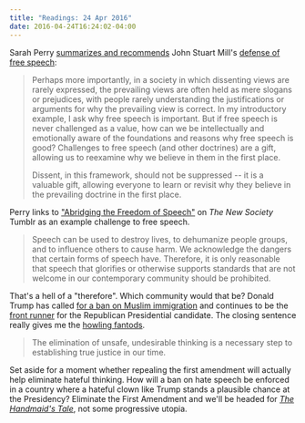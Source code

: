 ```yaml
---
title: "Readings: 24 Apr 2016"
date: 2016-04-24T16:24:02-04:00
---
```


Sarah Perry [summarizes and recommends](https://theviewfromhellyes.wordpress.com/2016/04/03/why-is-freedom-of-speech-important/) John Stuart Mill's [defense of free speech](http://www.econlib.org/library/Mill/mlLbty2.html#Chapter%202):

> Perhaps more importantly, in a society in which dissenting views are rarely expressed, the prevailing views are often held as mere slogans or prejudices, with people rarely understanding the justifications or arguments for why the prevailing view is correct. In my introductory example, I ask why free speech is important. But if free speech is never challenged as a value, how can we be intellectually and emotionally aware of the foundations and reasons why free speech is good? Challenges to free speech (and other doctrines) are a gift, allowing us to reexamine why we believe in them in the first place.
>
> Dissent, in this framework, should not be suppressed -- it is a valuable gift, allowing everyone to learn or revisit why they believe in the prevailing doctrine in the first place.

Perry links to ["Abridging the Freedom of Speech"](https://ntnewsociety.tumblr.com/post/138636075533/abridging-the-freedom-of-speech) on _The New Society_ Tumblr as an example challenge to free speech.

> Speech can be used to destroy lives, to dehumanize people groups, and to influence others to cause harm. We acknowledge the dangers that certain forms of speech have. Therefore, it is only reasonable that speech that glorifies or otherwise supports standards that are not welcome in our contemporary community should be prohibited.

That's a hell of a "therefore". Which community would that be? Donald Trump has called [for a ban on Muslim immigration](http://www.theguardian.com/us-news/2015/dec/07/donald-trump-ban-all-muslims-entering-us-san-bernardino-shooting) and continues to be the [front runner](http://projects.fivethirtyeight.com/election-2016/delegate-targets/) for the Republican Presidential candidate. The closing sentence really gives me the [howling fantods](https://www.brainpickings.org/2012/09/04/words-david-foster-wallace-mom-invented/).

> The elimination of unsafe, undesirable thinking is a necessary step to establishing true justice in our time.

Set aside for a moment whether repealing the first amendment will actually help eliminate hateful thinking. How will a ban on hate speech be enforced in a country where a hateful clown like Trump stands a plausible chance at the Presidency? Eliminate the First Amendment and we'll be headed for [_The Handmaid's Tale_](https://en.wikipedia.org/wiki/The_Handmaid%27s_Tale), not some progressive utopia.
